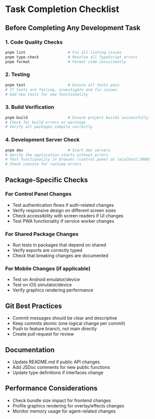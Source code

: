 # Task Completion Checklist

## Before Completing Any Development Task

### 1. Code Quality Checks
```bash
pnpm lint                   # Fix all linting issues
pnpm type-check             # Resolve all TypeScript errors
pnpm format                 # Format code consistently
```

### 2. Testing
```bash
pnpm test                   # Ensure all tests pass
# If tests are failing, investigate and fix issues
# Add new tests for new functionality
```

### 3. Build Verification
```bash
pnpm build                  # Ensure project builds successfully
# Check for build errors or warnings
# Verify all packages compile correctly
```

### 4. Development Server Check
```bash
pnpm dev                    # Start dev servers
# Verify the application starts without errors
# Test functionality in browser (control panel at localhost:3000)
# Check console for runtime errors
```

## Package-Specific Checks

### For Control Panel Changes
- Test authentication flows if auth-related changes
- Verify responsive design on different screen sizes
- Check accessibility with screen readers if UI changes
- Test PWA functionality if service worker changes

### For Shared Package Changes
- Run tests in packages that depend on shared
- Verify exports are correctly typed
- Check that breaking changes are documented

### For Mobile Changes (if applicable)
- Test on Android emulator/device
- Test on iOS simulator/device
- Verify graphics rendering performance

## Git Best Practices
- Commit messages should be clear and descriptive
- Keep commits atomic (one logical change per commit)
- Push to feature branch, not main directly
- Create pull request for review

## Documentation
- Update README.md if public API changes
- Add JSDoc comments for new public functions
- Update type definitions if interfaces change

## Performance Considerations
- Check bundle size impact for frontend changes
- Profile graphics rendering for overlay/effects changes
- Monitor memory usage for agent-related changes